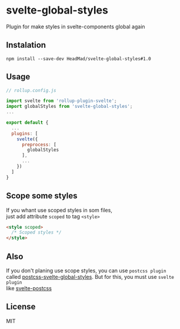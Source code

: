 # svelte-global-styles
Plugin for make styles in svelte-components global again

## Instalation
```
npm install --save-dev HeadMad/svelte-global-styles#1.0
```

## Usage
```javascript
// rollup.config.js

import svelte from 'rollup-plugin-svelte';
import globalStyles from 'svelte-global-styles';
...

export default {
  ...
  plugins: [
    svelte({
      preprocess: [
        globalStyles
      ],
      ...
    })
  ]
}
```

## Scope some styles
If you whant use scoped styles in som files,
<br>just add attribute `scoped` to tag `<style>`

```html
<style scoped>
  /* Scoped styles */
</style>
```
## Also
If you don't planing use scope styles, you can use `postcss plugin`
<br>called [postcss-svelte-global-styles](https://github.com/HeadMad/postcss-svelte-global-styles#readme). But for this, you must use `svelte plugin`
<br>like [svelte-postcss](https://github.com/HeadMad/svelte-postcss#readme)


## License
MIT
